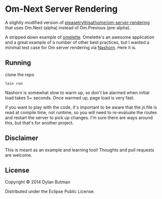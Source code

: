 # Om-Next Server Rendering

A slightly modified version of [pleasetrythisathome/om-server-rendering](https://github.com/pleasetrythisathome/om-server-rendering) that uses Om.Next (alpha) instead of Om.Previous (pre-alpha).


A stripped down example of [omelette](https://github.com/DomKM/omelette). Omelette's an awesome application and a great example of a number of other best practices, but I wanted a minimal test case for Om server rendering via [Nashorn](http://openjdk.java.net/projects/nashorn/). Here it is.

## Running

clone the repo

```lein run```

Nashorn is somewhat slow to warm up, so don't be alarmed when initial load takes 5+ seconds. Once warmed up, page load is very fast.

if you want to play with the code, it's important to be aware that the js file is read at compile time, not runtime, so you will need to re-evaluate the routes and restart the server to pick up changes. I'm sure there are ways around this, but that's for another project.

## Disclaimer

This is meant as an example and learning tool! Thoughts and pull requests are welcome.

## License

Copyright © 2014 Dylan Butman

Distributed under the Eclipse Public License.
